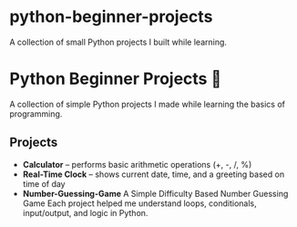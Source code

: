 # python-beginner-projects
A collection of small Python projects I built while learning.
# Python Beginner Projects 🐍

A collection of simple Python projects I made while learning the basics of programming.

## Projects
- **Calculator** – performs basic arithmetic operations (+, -, /, %)
- **Real-Time Clock** – shows current date, time, and a greeting based on time of day
- **Number-Guessing-Game** A Simple Difficulty Based Number Guessing Game
Each project helped me understand loops, conditionals, input/output, and logic in Python.

